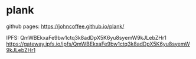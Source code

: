 # plank

github pages:
https://johncoffee.github.io/plank/

IPFS: QmWBEkxaFe9bw1ctq3k8adDpX5K6yu8syemW9kJLebZHr1 https://gateway.ipfs.io/ipfs/QmWBEkxaFe9bw1ctq3k8adDpX5K6yu8syemW9kJLebZHr1
